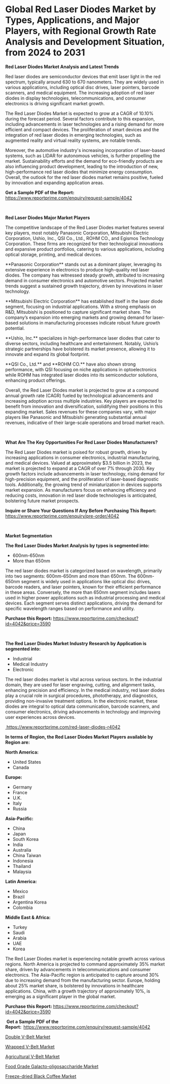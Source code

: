 <p><h1>Global Red Laser Diodes Market by Types, Applications, and Major Players, with Regional Growth Rate Analysis and Development Situation, from 2024 to 2031</h1></p><p><strong>Red Laser Diodes Market Analysis and Latest Trends</strong></p>
<p><p>Red laser diodes are semiconductor devices that emit laser light in the red spectrum, typically around 630 to 670 nanometers. They are widely used in various applications, including optical disc drives, laser pointers, barcode scanners, and medical equipment. The increasing adoption of red laser diodes in display technologies, telecommunications, and consumer electronics is driving significant market growth.</p><p>The Red Laser Diodes Market is expected to grow at a CAGR of 10.10% during the forecast period. Several factors contribute to this expansion, including advancements in laser technologies and a rising demand for more efficient and compact devices. The proliferation of smart devices and the integration of red laser diodes in emerging technologies, such as augmented reality and virtual reality systems, are notable trends. </p><p>Moreover, the automotive industry's increasing incorporation of laser-based systems, such as LIDAR for autonomous vehicles, is further propelling the market. Sustainability efforts and the demand for eco-friendly products are also influencing product development, leading to the introduction of new, high-performance red laser diodes that minimize energy consumption. Overall, the outlook for the red laser diodes market remains positive, fueled by innovation and expanding application areas.</p></p>
<p><strong>Get a Sample PDF of the Report:&nbsp;</strong> <a href="https://www.reportprime.com/enquiry/request-sample/4042?utm_campaign=1134&utm_medium=2&utm_source=Github&utm_content=ia&utm_term=10102024&utm_id=red-laser-diodes">https://www.reportprime.com/enquiry/request-sample/4042</a></p>
<p>&nbsp;</p>
<p><strong>Red Laser Diodes Major Market Players</strong></p>
<p><p>The competitive landscape of the Red Laser Diodes market features several key players, most notably Panasonic Corporation, Mitsubishi Electric Corporation, Ushio, Inc., QSI Co., Ltd., ROHM CO., and Egismos Technology Corporation. These firms are recognized for their technological innovations and expansive product portfolios, catering to various applications, including optical storage, printing, and medical devices.</p><p>**Panasonic Corporation** stands out as a dominant player, leveraging its extensive experience in electronics to produce high-quality red laser diodes. The company has witnessed steady growth, attributed to increasing demand in consumer electronics and automotive sectors. Projected market trends suggest a sustained growth trajectory, driven by innovations in laser technology.</p><p>**Mitsubishi Electric Corporation** has established itself in the laser diode segment, focusing on industrial applications. With a strong emphasis on R&D, Mitsubishi is positioned to capture significant market share. The company’s expansion into emerging markets and growing demand for laser-based solutions in manufacturing processes indicate robust future growth potential.</p><p>**Ushio, Inc.** specializes in high-performance laser diodes that cater to diverse sectors, including healthcare and entertainment. Notably, Ushio’s strategic partnerships have bolstered its market presence, allowing it to innovate and expand its global footprint.</p><p>**QSI Co., Ltd.** and **ROHM CO.** have also shown strong performance, with QSI focusing on niche applications in optoelectronics while ROHM has integrated laser diodes into its semiconductor solutions, enhancing product offerings.</p><p>Overall, the Red Laser Diodes market is projected to grow at a compound annual growth rate (CAGR) fueled by technological advancements and increasing adoption across multiple industries. Key players are expected to benefit from innovation and diversification, solidifying their positions in this expanding market. Sales revenues for these companies vary, with major players like Panasonic and Mitsubishi generating substantial annual revenues, indicative of their large-scale operations and broad market reach.</p></p>
<p>&nbsp;</p>
<p><strong>What Are The Key Opportunities For Red Laser Diodes Manufacturers?</strong></p>
<p><p>The Red Laser Diodes market is poised for robust growth, driven by increasing applications in consumer electronics, industrial manufacturing, and medical devices. Valued at approximately $3.5 billion in 2023, the market is projected to expand at a CAGR of over 7% through 2030. Key growth factors include advancements in laser technology, rising demand for high-precision equipment, and the proliferation of laser-based diagnostic tools. Additionally, the growing trend of miniaturization in devices supports market expansion. As manufacturers focus on enhancing efficiency and reducing costs, innovation in red laser diode technologies is anticipated, bolstering future market prospects.</p></p>
<p><strong>Inquire or Share Your Questions If Any Before Purchasing This Report:</strong> <a href="https://www.reportprime.com/enquiry/pre-order/4042?utm_campaign=1134&utm_medium=2&utm_source=Github&utm_content=ia&utm_term=10102024&utm_id=red-laser-diodes">https://www.reportprime.com/enquiry/pre-order/4042</a></p>
<p>&nbsp;</p>
<p><strong>Market Segmentation</strong></p>
<p><strong>The Red Laser Diodes Market Analysis by types is segmented into:</strong></p>
<p><ul><li>600nm-650nm</li><li>More than 650nm</li></ul></p>
<p><p>The red laser diodes market is categorized based on wavelength, primarily into two segments: 600nm-650nm and more than 650nm. The 600nm-650nm segment is widely used in applications like optical disc drives, barcode readers, and laser pointers, known for their efficient performance in these areas. Conversely, the more than 650nm segment includes lasers used in higher power applications such as industrial processing and medical devices. Each segment serves distinct applications, driving the demand for specific wavelength ranges based on performance and utility.</p></p>
<p><strong>Purchase this Report:&nbsp;</strong><a href="https://www.reportprime.com/checkout?id=4042&price=3590&utm_campaign=1134&utm_medium=2&utm_source=Github&utm_content=ia&utm_term=10102024&utm_id=red-laser-diodes">https://www.reportprime.com/checkout?id=4042&price=3590</a></p>
<p>&nbsp;</p>
<p><strong>The Red Laser Diodes Market Industry Research by Application is segmented into:</strong></p>
<p><ul><li>Industrial</li><li>Medical Industry</li><li>Electronic</li></ul></p>
<p><p>The red laser diodes market is vital across various sectors. In the industrial domain, they are used for laser engraving, cutting, and alignment tasks, enhancing precision and efficiency. In the medical industry, red laser diodes play a crucial role in surgical procedures, phototherapy, and diagnostics, providing non-invasive treatment options. In the electronic market, these diodes are integral to optical data communication, barcode scanners, and consumer electronics, driving advancements in technology and improving user experiences across devices.</p></p>
<p><a href="https://www.reportprime.com/red-laser-diodes-r4042?utm_campaign=1134&utm_medium=2&utm_source=Github&utm_content=ia&utm_term=10102024&utm_id=red-laser-diodes">&nbsp;https://www.reportprime.com/red-laser-diodes-r4042</a></p>
<p><strong>In terms of Region, the Red Laser Diodes Market Players available by Region are:</strong></p>
<p>
    <p> <strong> North America: </strong>
        <ul>
            <li>United States</li>
            <li>Canada</li>
        </ul>
        </p> 
    <p> <strong> Europe: </strong>
        <ul>
            <li>Germany</li>
            <li>France</li>
            <li>U.K.</li>
            <li>Italy</li>
            <li>Russia</li>
        </ul>
        </p> 
    <p> <strong> Asia-Pacific: </strong>
        <ul>
            <li>China</li>
            <li>Japan</li>
            <li>South Korea</li>
            <li>India</li>
            <li>Australia</li>
            <li>China Taiwan</li>
            <li>Indonesia</li>
            <li>Thailand</li>
            <li>Malaysia</li>
        </ul>
        </p> 
    <p> <strong> Latin America: </strong>
        <ul>
            <li>Mexico</li>
            <li>Brazil</li>
            <li>Argentina Korea</li>
            <li>Colombia</li>
        </ul>
        </p> 
    <p> <strong> Middle East & Africa: </strong>
        <ul>
            <li>Turkey</li>
            <li>Saudi</li>
            <li>Arabia</li>
            <li>UAE</li>
            <li>Korea</li>
        </ul>
    </p>
    </p>
<p><p>The Red Laser Diodes market is experiencing notable growth across various regions. North America is projected to command approximately 35% market share, driven by advancements in telecommunications and consumer electronics. The Asia-Pacific region is anticipated to capture around 30% due to increasing demand from the manufacturing sector. Europe, holding about 25% market share, is bolstered by innovations in healthcare applications. China, with a growth trajectory of approximately 10%, is emerging as a significant player in the global market.</p></p>
<p><strong>Purchase this Report: </strong><a href="https://www.reportprime.com/checkout?id=4042&price=3590&utm_campaign=1134&utm_medium=2&utm_source=Github&utm_content=ia&utm_term=10102024&utm_id=red-laser-diodes">https://www.reportprime.com/checkout?id=4042&price=3590</a></p>
<p>&nbsp;<strong>Get a Sample PDF of the Report:&nbsp;&nbsp;</strong><a href="https://www.reportprime.com/enquiry/request-sample/4042?utm_campaign=1134&utm_medium=2&utm_source=Github&utm_content=ia&utm_term=10102024&utm_id=red-laser-diodes">https://www.reportprime.com/enquiry/request-sample/4042</a></p>
<p><strong></strong></p>
<p><p><a href="https://www.linkedin.com/pulse/global-double-v-belt-market-trends-analysis-future-growth-prospects-kuzke?utm_campaign=1134&utm_medium=2&utm_source=Github&utm_content=ia&utm_term=10102024&utm_id=red-laser-diodes">Double V-Belt Market</a></p><p><a href="https://www.linkedin.com/pulse/wrapped-v-belt-market-trends-analysis-opportunities-challenges-lr6ee?utm_campaign=1134&utm_medium=2&utm_source=Github&utm_content=ia&utm_term=10102024&utm_id=red-laser-diodes">Wrapped V-Belt Market</a></p><p><a href="https://www.linkedin.com/pulse/agricultural-v-belt-market-size-share-trends-analysis-pj5pe?utm_campaign=1134&utm_medium=2&utm_source=Github&utm_content=ia&utm_term=10102024&utm_id=red-laser-diodes">Agricultural V-Belt Market</a></p><p><a href="https://issuu.com/reportprime-2/docs/food-grade-galacto-oligosaccharide-_2c109aaf940c6b?utm_campaign=1134&utm_medium=2&utm_source=Github&utm_content=ia&utm_term=10102024&utm_id=red-laser-diodes">Food Grade Galacto-oligosaccharide Market</a></p><p><a href="https://issuu.com/reportprime-2/docs/freeze-dried-black-coffee-market-si_d23fc3642f6a24?utm_campaign=1134&utm_medium=2&utm_source=Github&utm_content=ia&utm_term=10102024&utm_id=red-laser-diodes">Freeze-dried Black Coffee Market</a></p></p>